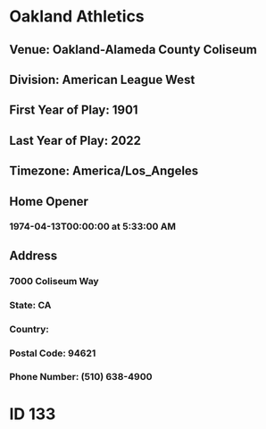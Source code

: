 # Oakland Athletics
## Venue: Oakland-Alameda County Coliseum
## Division: American League West
## First Year of Play: 1901
## Last Year of Play: 2022
## Timezone: America/Los_Angeles
## Home Opener
### 1974-04-13T00:00:00 at 5:33:00 AM
## Address
### 7000 Coliseum Way
### State: CA
### Country: 
### Postal Code: 94621
### Phone Number: (510) 638-4900
# ID 133
